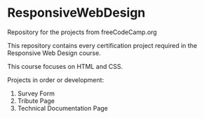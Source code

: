 # ResponsiveWebDesign
Repository for the projects from freeCodeCamp.org

This repository contains every certification project required in the Responsive Web Design course.

This course focuses on HTML and CSS.

Projects in order or development: 
1. Survey Form
2. Tribute Page
3. Technical Documentation Page
